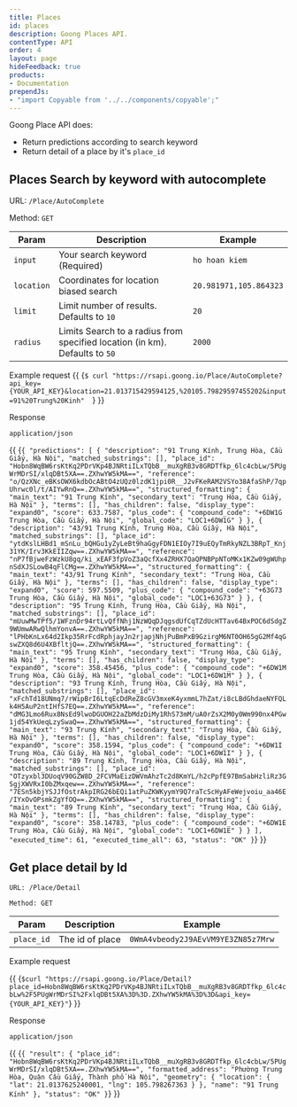 ```yaml
---
title: Places
id: places
description: Goong Places API.
contentType: API
order: 4
layout: page
hideFeedback: true
products:
- Documentation
prependJs:
- "import Copyable from '../../components/copyable';"
---
```


Goong Place API does:
- Return predictions according to search keyword
- Return detail of a place by it's `place_id`

## Places Search by keyword with autocomplete

URL: `/Place/AutoComplete`

Method: `GET`

| Param      | Description                                                                        | Example                |
|------------|------------------------------------------------------------------------------------|------------------------|
| `input`    | Your search keyword (Required)                                                     | `ho hoan kiem`         |
| `location` | Coordinates for location biased search                                             | `20.981971,105.864323` |
| `limit`    | Limit number of results. Defaults to `10`                                          | `20`                   |
| `radius`   | Limits Search to a radius from specified location (in km). Defaults to `50`  | `2000`                 |

Example request
{{
  <Copyable lang="javascript">{`
  $ curl "https://rsapi.goong.io/Place/AutoComplete?api_key={YOUR_API_KEY}&location=21.013715429594125,%20105.79829597455202&input=91%20Trung%20Kinh"  
  `}</Copyable>
}}

Response

`application/json`

{{
  <Copyable lang="javascript">{`
{
  "predictions": [
    {
      "description": "91 Trung Kính, Trung Hòa, Cầu Giấy, Hà Nội",
      "matched_substrings": [],
      "place_id": "Hobn8WqBW6rsKtKq2PDrVKp4BJNRtiILxTQbB__muXgRB3v8GRDTfkp_6lc4cbLw/5PUgWrMDrSI/xlqDBt5XA==.ZXhwYW5kMA==",
      "reference": "o/QzXNc_eBKsOWX6kdbOcABtO4zUQz0lzdK1jpi0R__J2vFKeRAM2VSYo38AfaShP/7qpUhrwc0l/t/AIYwRnQ==.ZXhwYW5kMA==",
      "structured_formatting": {
        "main_text": "91 Trung Kính",
        "secondary_text": "Trung Hòa, Cầu Giấy, Hà Nội"
      },
      "terms": [],
      "has_children": false,
      "display_type": "expand0",
      "score": 633.7587,
      "plus_code": {
        "compound_code": "+6DW1G Trung Hòa, Cầu Giấy, Hà Nội",
        "global_code": "LOC1+6DW1G"
      }
    },
    {
      "description": "43/91 Trung Kính, Trung Hòa, Cầu Giấy, Hà Nội",
      "matched_substrings": [],
      "place_id": "ytdKslLHBd1_mSnLu_bQHGu1yZyLeBt9haGgyFDN1EIOy7I9uEQyTmRkyNZL3BRpT_Knj31YK/Irv3KkEIIZqw==.ZXhwYW5kMA==",
      "reference": "nP7fBjweFzWzkU8gq/ki_xEAF3fpVoZ3aQcfXx4ZRHX7QaQPNBPpNToMKx1KZw09gWUhpnSdXJSLowB4qFlCMg==.ZXhwYW5kMA==",
      "structured_formatting": {
        "main_text": "43/91 Trung Kính",
        "secondary_text": "Trung Hòa, Cầu Giấy, Hà Nội"
      },
      "terms": [],
      "has_children": false,
      "display_type": "expand0",
      "score": 597.5509,
      "plus_code": {
        "compound_code": "+63G73 Trung Hòa, Cầu Giấy, Hà Nội",
        "global_code": "LOC1+63G73"
      }
    },
    {
      "description": "95 Trung Kính, Trung Hòa, Cầu Giấy, Hà Nội",
      "matched_substrings": [],
      "place_id": "mUuwMwTPf5/1WFznDr94rtLvQffNhj1NzWQqDJqgsdUfCqTZdUcHTTav64BxPOC6dSdgZ9WUmwARwQlhmYonvA==.ZXhwYW5kMA==",
      "reference": "lPHbKnLx64d2Ikp35RrFcdRphjayJn2rjapjNhjPuBmPxB9GzirgM6NT0OH65gG2Mf4qGswZXQ8d6U4XBfltjQ==.ZXhwYW5kMA==",
      "structured_formatting": {
        "main_text": "95 Trung Kính",
        "secondary_text": "Trung Hòa, Cầu Giấy, Hà Nội"
      },
      "terms": [],
      "has_children": false,
      "display_type": "expand0",
      "score": 358.45456,
      "plus_code": {
        "compound_code": "+6DW1M Trung Hòa, Cầu Giấy, Hà Nội",
        "global_code": "LOC1+6DW1M"
      }
    },
    {
      "description": "93 Trung Kính, Trung Hòa, Cầu Giấy, Hà Nội",
      "matched_substrings": [],
      "place_id": "xFchTd18UNmq7/rWipBrI6LtqEcDdReZ8cGV3mxeK4yxmmL7hZat/i8cLBdGhdaeNYFQLk4H5AuP2ntIHfS7EQ==.ZXhwYW5kMA==",
      "reference": "dMG3Lmo6Rux8NsEd9lwoDGUOH22aZbMdzDiMy1RhS73mM/uA0rZsX2M0y0Wm990nx4PGw1jd54YkUeqLzySwaQ==.ZXhwYW5kMA==",
      "structured_formatting": {
        "main_text": "93 Trung Kính",
        "secondary_text": "Trung Hòa, Cầu Giấy, Hà Nội"
      },
      "terms": [],
      "has_children": false,
      "display_type": "expand0",
      "score": 358.1594,
      "plus_code": {
        "compound_code": "+6DW1I Trung Hòa, Cầu Giấy, Hà Nội",
        "global_code": "LOC1+6DW1I"
      }
    },
    {
      "description": "89 Trung Kính, Trung Hòa, Cầu Giấy, Hà Nội",
      "matched_substrings": [],
      "place_id": "OTzyxbl3DUoqV90GZW8D_2FCVMaEizDWVmAhzTc2d8KmYL/h2cPpfE97BmSabHzliRz3GSgjXWVRxI0bZMxqew==.ZXhwYW5kMA==",
      "reference": "7ESn5kbjYSJJfOstrAkpIRG26bEQi1atPuZKWKyymY9Q7raTcScHyAFeWejvoiu_aa46E/IYxOvOPsmkZgYfOQ==.ZXhwYW5kMA==",
      "structured_formatting": {
        "main_text": "89 Trung Kính",
        "secondary_text": "Trung Hòa, Cầu Giấy, Hà Nội"
      },
      "terms": [],
      "has_children": false,
      "display_type": "expand0",
      "score": 358.14783,
      "plus_code": {
        "compound_code": "+6DW1E Trung Hòa, Cầu Giấy, Hà Nội",
        "global_code": "LOC1+6DW1E"
      }
    }
  ],
  "executed_time": 61,
  "executed_time_all": 63,
  "status": "OK"
}
`}</Copyable>
}}

## Get place detail by Id

`URL: /Place/Detail`

`Method: GET`

| Param      | Description     | Example                            |
|------------|-----------------|------------------------------------|
| `place_id` | The id of place | `0WmA4vbeody2J9AEvVM9YE3ZN85z7Mrw` |

Example request

{{
  <Copyable lang="javascript">{`
  $curl "https://rsapi.goong.io/Place/Detail?place_id=Hobn8WqBW6rsKtKq2PDrVKp4BJNRtiILxTQbB__muXgRB3v8GRDTfkp_6lc4cbLw%2F5PUgWrMDrSI%2FxlqDBt5XA%3D%3D.ZXhwYW5kMA%3D%3D&api_key={YOUR_API_KEY}"
  `}</Copyable>
}}

Response

`application/json`

{{
  <Copyable lang="javascript">{`
{
  "result": {
    "place_id": "Hobn8WqBW6rsKtKq2PDrVKp4BJNRtiILxTQbB__muXgRB3v8GRDTfkp_6lc4cbLw/5PUgWrMDrSI/xlqDBt5XA==.ZXhwYW5kMA==",
    "formatted_address": "Phường Trung Hòa, Quận Cầu Giấy, Thành phố Hà Nội",
    "geometry": {
      "location": {
        "lat": 21.0137625240001,
        "lng": 105.798267363
      }
    },
    "name": "91 Trung Kính"
  },
  "status": "OK"
}
  `}</Copyable>
}}